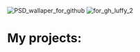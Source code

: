 ![PSD_wallaper_for_github](https://github.com/user-attachments/assets/4cca726a-7db5-4ad7-9b46-8750e0abd2c1)
![for_gh_luffy_2](https://github.com/user-attachments/assets/25ad3acc-32ff-4881-a282-cd7c178d2a72)


<h1>My projects:</h1>



<!--
**HuskarMid/HuskarMid** is a ✨ _special_ ✨ repository because its `README.md` (this file) appears on your GitHub profile.

Here are some ideas to get you started:

- 🔭 I’m currently working on ...
- 🌱 I’m currently learning ...
- 👯 I’m looking to collaborate on ...
- 🤔 I’m looking for help with ...
- 💬 Ask me about ...
- 📫 How to reach me: ...
- 😄 Pronouns: ...
- ⚡ Fun fact: ...
-->
